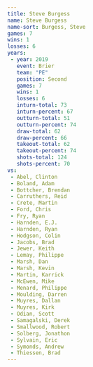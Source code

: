 ```yaml
---
title: Steve Burgess
name: Steve Burgess
name-sort: Burgess, Steve
games: 7
wins: 1
losses: 6
years:
 - year: 2019
   event: Brier
   team: "PE"
   position: Second
   games: 7
   wins: 1
   losses: 6
   inturn-total: 73
   inturn-percent: 67
   outturn-total: 51
   outturn-percent: 74
   draw-total: 62
   draw-percent: 66
   takeout-total: 62
   takeout-percent: 74
   shots-total: 124
   shots-percent: 70
vs:
 - Abel, Clinton
 - Boland, Adam
 - Bottcher, Brendan
 - Carruthers, Reid
 - Crete, Martin
 - Ford, Chris
 - Fry, Ryan
 - Harnden, E.J.
 - Harnden, Ryan
 - Hodgson, Colin
 - Jacobs, Brad
 - Jewer, Keith
 - Lemay, Philippe
 - Marsh, Dan
 - Marsh, Kevin
 - Martin, Karrick
 - McEwen, Mike
 - Menard, Philippe
 - Moulding, Darren
 - Muyres, Dallan
 - Muyres, Kirk
 - Odian, Scott
 - Samagalski, Derek
 - Smallwood, Robert
 - Solberg, Jonathon
 - Sylvain, Eric
 - Symonds, Andrew
 - Thiessen, Brad
---
```

